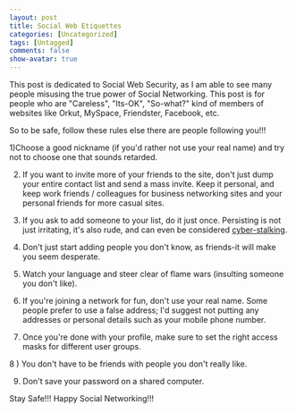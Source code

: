 ```yaml
---
layout: post
title: Social Web Etiquettes
categories: [Uncategorized]
tags: [Untagged]
comments: false
show-avatar: true
---
```


This post is dedicated to Social Web Security, as I am able to see many people misusing the true power of Social Networking. This post is for people who are "Careless", "Its-OK", "So-what?" kind of members of websites like Orkut, MySpace, Friendster, Facebook, etc.

So to be safe, follow these rules else there are people following you!!!

1)Choose a good nickname (if you'd rather not use your real name) and try not to choose one that sounds retarded.

2) If you want to invite more of your friends to the site, don't just dump your entire contact list and send a mass invite. Keep it personal, and keep work friends / colleagues for business networking sites and your personal friends for more casual sites.

3) If you ask to add someone to your list, do it just once. Persisting is not just irritating, it's also rude, and can even be considered <a href="http://en.wikipedia.org/wiki/Cyberstalking" target="_blank">cyber-stalking</a>.

4) Don't just start adding people you don't know, as friends-it will make you seem desperate.

5) Watch your language and steer clear of flame wars (insulting someone you don't like).

6) If you're joining a network for fun, don't use your real name. Some people prefer to use a false address; I'd suggest not putting any addresses or personal details such as your mobile phone number.

7) Once you're done with your profile, make sure to set the right access masks for different user groups.

8 ) You don't have to be friends with people you don't really like.

9) Don't save your password on a shared computer.

Stay Safe!!! Happy Social Networking!!!